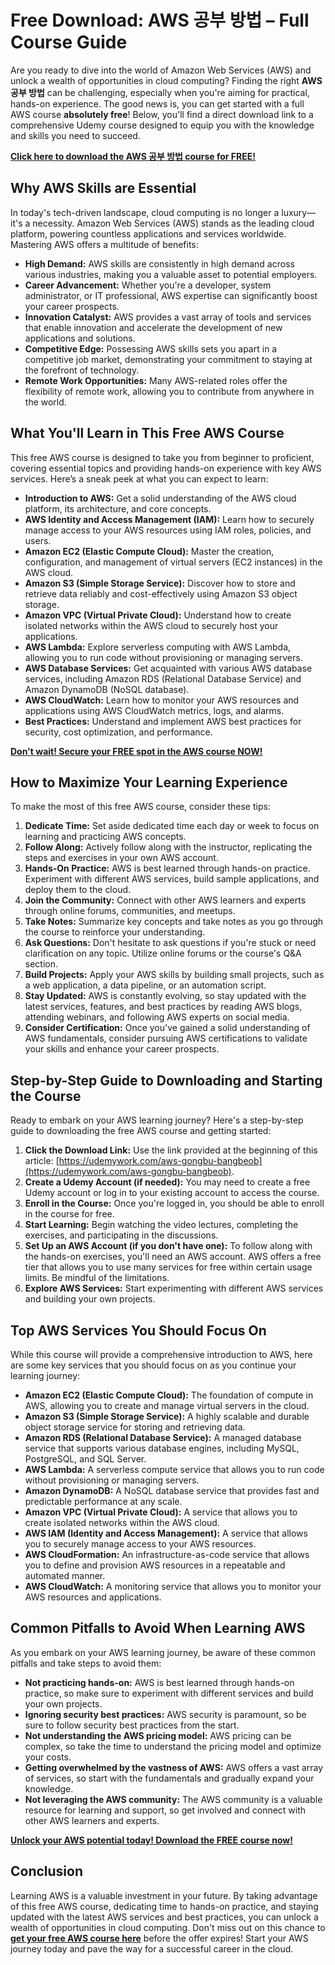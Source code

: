 # Free Download: AWS 공부 방법 – Full Course Guide

Are you ready to dive into the world of Amazon Web Services (AWS) and unlock a wealth of opportunities in cloud computing? Finding the right **AWS 공부 방법** can be challenging, especially when you're aiming for practical, hands-on experience. The good news is, you can get started with a full AWS course **absolutely free**! Below, you'll find a direct download link to a comprehensive Udemy course designed to equip you with the knowledge and skills you need to succeed.

[**Click here to download the AWS 공부 방법 course for FREE!**](https://udemywork.com/aws-gongbu-bangbeob)

## Why AWS Skills are Essential

In today's tech-driven landscape, cloud computing is no longer a luxury—it's a necessity. Amazon Web Services (AWS) stands as the leading cloud platform, powering countless applications and services worldwide. Mastering AWS offers a multitude of benefits:

*   **High Demand:** AWS skills are consistently in high demand across various industries, making you a valuable asset to potential employers.
*   **Career Advancement:** Whether you're a developer, system administrator, or IT professional, AWS expertise can significantly boost your career prospects.
*   **Innovation Catalyst:** AWS provides a vast array of tools and services that enable innovation and accelerate the development of new applications and solutions.
*   **Competitive Edge:** Possessing AWS skills sets you apart in a competitive job market, demonstrating your commitment to staying at the forefront of technology.
*   **Remote Work Opportunities:** Many AWS-related roles offer the flexibility of remote work, allowing you to contribute from anywhere in the world.

## What You'll Learn in This Free AWS Course

This free AWS course is designed to take you from beginner to proficient, covering essential topics and providing hands-on experience with key AWS services. Here’s a sneak peek at what you can expect to learn:

*   **Introduction to AWS:** Get a solid understanding of the AWS cloud platform, its architecture, and core concepts.
*   **AWS Identity and Access Management (IAM):** Learn how to securely manage access to your AWS resources using IAM roles, policies, and users.
*   **Amazon EC2 (Elastic Compute Cloud):** Master the creation, configuration, and management of virtual servers (EC2 instances) in the AWS cloud.
*   **Amazon S3 (Simple Storage Service):** Discover how to store and retrieve data reliably and cost-effectively using Amazon S3 object storage.
*   **Amazon VPC (Virtual Private Cloud):** Understand how to create isolated networks within the AWS cloud to securely host your applications.
*   **AWS Lambda:** Explore serverless computing with AWS Lambda, allowing you to run code without provisioning or managing servers.
*   **AWS Database Services:** Get acquainted with various AWS database services, including Amazon RDS (Relational Database Service) and Amazon DynamoDB (NoSQL database).
*   **AWS CloudWatch:** Learn how to monitor your AWS resources and applications using AWS CloudWatch metrics, logs, and alarms.
*   **Best Practices:** Understand and implement AWS best practices for security, cost optimization, and performance.

[**Don't wait! Secure your FREE spot in the AWS course NOW!**](https://udemywork.com/aws-gongbu-bangbeob)

## How to Maximize Your Learning Experience

To make the most of this free AWS course, consider these tips:

1.  **Dedicate Time:** Set aside dedicated time each day or week to focus on learning and practicing AWS concepts.
2.  **Follow Along:** Actively follow along with the instructor, replicating the steps and exercises in your own AWS account.
3.  **Hands-On Practice:** AWS is best learned through hands-on practice. Experiment with different AWS services, build sample applications, and deploy them to the cloud.
4.  **Join the Community:** Connect with other AWS learners and experts through online forums, communities, and meetups.
5.  **Take Notes:** Summarize key concepts and take notes as you go through the course to reinforce your understanding.
6.  **Ask Questions:** Don't hesitate to ask questions if you're stuck or need clarification on any topic. Utilize online forums or the course's Q&A section.
7.  **Build Projects:** Apply your AWS skills by building small projects, such as a web application, a data pipeline, or an automation script.
8.  **Stay Updated:** AWS is constantly evolving, so stay updated with the latest services, features, and best practices by reading AWS blogs, attending webinars, and following AWS experts on social media.
9.  **Consider Certification:** Once you've gained a solid understanding of AWS fundamentals, consider pursuing AWS certifications to validate your skills and enhance your career prospects.

## Step-by-Step Guide to Downloading and Starting the Course

Ready to embark on your AWS learning journey? Here's a step-by-step guide to downloading the free AWS course and getting started:

1.  **Click the Download Link:** Use the link provided at the beginning of this article: [https://udemywork.com/aws-gongbu-bangbeob](https://udemywork.com/aws-gongbu-bangbeob).
2.  **Create a Udemy Account (if needed):** You may need to create a free Udemy account or log in to your existing account to access the course.
3.  **Enroll in the Course:** Once you're logged in, you should be able to enroll in the course for free.
4.  **Start Learning:** Begin watching the video lectures, completing the exercises, and participating in the discussions.
5.  **Set Up an AWS Account (if you don't have one):** To follow along with the hands-on exercises, you'll need an AWS account. AWS offers a free tier that allows you to use many services for free within certain usage limits. Be mindful of the limitations.
6.  **Explore AWS Services:** Start experimenting with different AWS services and building your own projects.

## Top AWS Services You Should Focus On

While this course will provide a comprehensive introduction to AWS, here are some key services that you should focus on as you continue your learning journey:

*   **Amazon EC2 (Elastic Compute Cloud):** The foundation of compute in AWS, allowing you to create and manage virtual servers in the cloud.
*   **Amazon S3 (Simple Storage Service):** A highly scalable and durable object storage service for storing and retrieving data.
*   **Amazon RDS (Relational Database Service):** A managed database service that supports various database engines, including MySQL, PostgreSQL, and SQL Server.
*   **AWS Lambda:** A serverless compute service that allows you to run code without provisioning or managing servers.
*   **Amazon DynamoDB:** A NoSQL database service that provides fast and predictable performance at any scale.
*   **Amazon VPC (Virtual Private Cloud):** A service that allows you to create isolated networks within the AWS cloud.
*   **AWS IAM (Identity and Access Management):** A service that allows you to securely manage access to your AWS resources.
*   **AWS CloudFormation:** An infrastructure-as-code service that allows you to define and provision AWS resources in a repeatable and automated manner.
*   **AWS CloudWatch:** A monitoring service that allows you to monitor your AWS resources and applications.

## Common Pitfalls to Avoid When Learning AWS

As you embark on your AWS learning journey, be aware of these common pitfalls and take steps to avoid them:

*   **Not practicing hands-on:** AWS is best learned through hands-on practice, so make sure to experiment with different services and build your own projects.
*   **Ignoring security best practices:** AWS security is paramount, so be sure to follow security best practices from the start.
*   **Not understanding the AWS pricing model:** AWS pricing can be complex, so take the time to understand the pricing model and optimize your costs.
*   **Getting overwhelmed by the vastness of AWS:** AWS offers a vast array of services, so start with the fundamentals and gradually expand your knowledge.
*   **Not leveraging the AWS community:** The AWS community is a valuable resource for learning and support, so get involved and connect with other AWS learners and experts.

[**Unlock your AWS potential today! Download the FREE course now!**](https://udemywork.com/aws-gongbu-bangbeob)

## Conclusion

Learning AWS is a valuable investment in your future. By taking advantage of this free AWS course, dedicating time to hands-on practice, and staying updated with the latest AWS services and best practices, you can unlock a wealth of opportunities in cloud computing. Don't miss out on this chance to **[get your free AWS course here](https://udemywork.com/aws-gongbu-bangbeob)** before the offer expires! Start your AWS journey today and pave the way for a successful career in the cloud.
